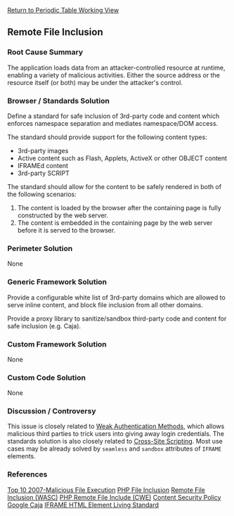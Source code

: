 [Return to Periodic Table Working
View](OWASP_Periodic_Table_of_Vulnerabilities#Periodic_Table_of_Vulnerabilities "wikilink")

## Remote File Inclusion

### Root Cause Summary

The application loads data from an attacker-controlled resource at
runtime, enabling a variety of malicious activities. Either the source
address or the resource itself (or both) may be under the attacker's
control.

### Browser / Standards Solution

Define a standard for safe inclusion of 3rd-party code and content which
enforces namespace separation and mediates namespace/DOM access.

The standard should provide support for the following content types:

  - 3rd-party images
  - Active content such as Flash, Applets, ActiveX or other OBJECT
    content
  - IFRAMEd content
  - 3rd-party SCRIPT

The standard should allow for the content to be safely rendered in both
of the following scenarios:

1.  The content is loaded by the browser after the containing page is
    fully constructed by the web server.
2.  The content is embedded in the containing page by the web server
    before it is served to the browser.

### Perimeter Solution

None

### Generic Framework Solution

Provide a configurable white list of 3rd-party domains which are allowed
to serve inline content, and block file inclusion from all other
domains.

Provide a proxy library to sanitize/sandbox third-party code and content
for safe inclusion (e.g. Caja).

### Custom Framework Solution

None

### Custom Code Solution

None

### Discussion / Controversy

This issue is closely related to [Weak Authentication
Methods](OWASP_Periodic_Table_of_Vulnerabilities_-_Weak_Authentication_Methods "wikilink"),
which allows malicious third parties to trick users into giving away
login credentials. The standards solution is also closely related to
[Cross-Site
Scripting](OWASP_Periodic_Table_of_Vulnerabilities_-_Cross-Site_Scripting_\(XSS\) "wikilink").
Most use cases may be already solved by `seamless` and `sandbox`
attributes of `IFRAME` elements.

### References

[Top 10 2007-Malicious File
Execution](Top_10_2007-Malicious_File_Execution "wikilink")
[PHP File Inclusion](PHP_File_Inclusion "wikilink")
[Remote File Inclusion
(WASC)](http://projects.webappsec.org/w/page/13246955/Remote%20File%20Inclusion)
[PHP Remote File Include
(CWE)](http://cwe.mitre.org/data/definitions/98.html)
[Content Security
Policy](https://developer.chrome.com/extensions/contentSecurityPolicy.html)
[Google Caja](https://developers.google.com/caja/)
[IFRAME HTML Element Living
Standard](http://www.whatwg.org/specs/web-apps/current-work/multipage/the-iframe-element.html)